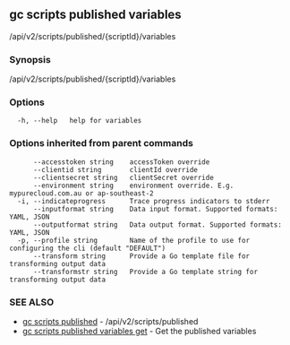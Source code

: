 ## gc scripts published variables

/api/v2/scripts/published/{scriptId}/variables

### Synopsis

/api/v2/scripts/published/{scriptId}/variables

### Options

```
  -h, --help   help for variables
```

### Options inherited from parent commands

```
      --accesstoken string    accessToken override
      --clientid string       clientId override
      --clientsecret string   clientSecret override
      --environment string    environment override. E.g. mypurecloud.com.au or ap-southeast-2
  -i, --indicateprogress      Trace progress indicators to stderr
      --inputformat string    Data input format. Supported formats: YAML, JSON
      --outputformat string   Data output format. Supported formats: YAML, JSON
  -p, --profile string        Name of the profile to use for configuring the cli (default "DEFAULT")
      --transform string      Provide a Go template file for transforming output data
      --transformstr string   Provide a Go template string for transforming output data
```

### SEE ALSO

* [gc scripts published](gc_scripts_published.html)	 - /api/v2/scripts/published
* [gc scripts published variables get](gc_scripts_published_variables_get.html)	 - Get the published variables


